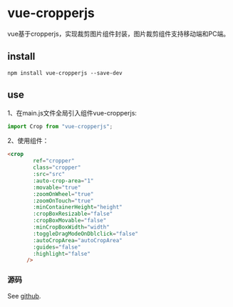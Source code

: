 # vue-cropperjs
vue基于cropperjs，实现裁剪图片组件封装，图片裁剪组件支持移动端和PC端。

## install
```
npm install vue-cropperjs --save-dev
```
## use
1、在main.js文件全局引入组件vue-cropperjs:

```js
import Crop from "vue-cropperjs";
```

2、使用组件：

```html
<crop
        ref="cropper"
        class="cropper"
        :src="src"
        :auto-crop-area="1"
        :movable="true"
        :zoomOnWheel="true"
        :zoomOnTouch="true"
        :minContainerHeight="height"
        :cropBoxResizable="false"
        :cropBoxMovable="false"
        :minCropBoxWidth="width"
        :toggleDragModeOnDblclick="false"
        :autoCropArea="autoCropArea"
        :guides="false"
        :highlight="false"
      />
```

### 源码
See [github](https://github.com/webharry/vue-cropperjs).
